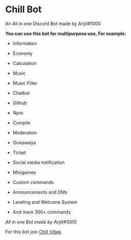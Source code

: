 # Chill Bot
An All in one Discord Bot made by Arijit#1000

**You can use this bot for multipurpose use, For example:**

 - Information

 - Economy

 - Calculation

 - Music

 - Music Filter

 - Chatbot

 - Github

 - Npm

 - Compile

 - Moderation

 - Giveaways

 - Ticket

 - Social media notification

 - Minigames

 - Custom commands

 - Announcements and DMs

 - Leveling and Welcome System

 - And more 300+ commands

_All in one Bot made by Arijit#1000_

For this bot join [Chill Vibes](https://dsc.gg/chillvibesdc)


